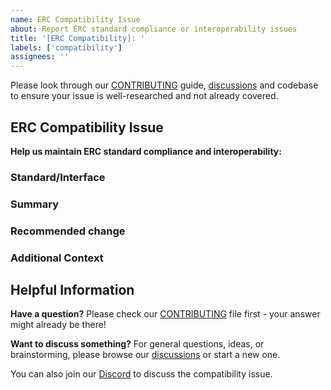 ```yaml
---
name: ERC Compatibility Issue
about: Report ERC standard compliance or interoperability issues
title: '[ERC Compatibility]: '
labels: ['compatibility']
assignees: ''
---
```


Please look through our [CONTRIBUTING](https://github.com/Perfect-Abstractions/Compose/blob/main/CONTRIBUTING.md) guide, [discussions](https://github.com/Perfect-Abstractions/Compose/discussions) and codebase to ensure your issue is well-researched and not already covered.

## ERC Compatibility Issue

**Help us maintain ERC standard compliance and interoperability:**

### Standard/Interface
<!-- Which ERC standard or interface is involved? (e.g., ERC-20, ERC-721, ERC-173, other) -->

### Summary
<!-- Provide a brief summary of the compatibility issue -->

### Recommended change
<!-- Describe a possible change to the code -->

### Additional Context
<!-- Add any other context, links, screenshots, or information that might be helpful -->

## Helpful Information

**Have a question?** Please check our [CONTRIBUTING](https://github.com/Perfect-Abstractions/Compose/blob/main/CONTRIBUTING.md) file first - your answer might already be there!

**Want to discuss something?** For general questions, ideas, or brainstorming, please browse our [discussions](https://github.com/Perfect-Abstractions/Compose/discussions) or start a new one. 

You can also join our [Discord](https://discord.gg/DCBD2UKbxc) to discuss the compatibility issue.
